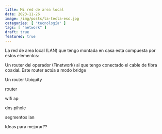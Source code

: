 ```yaml
---
title: Mi red de area local
date: 2023-11-26
image: /img/posts/la-tecla-esc.jpg
categories: [ "tecnología" ]
tags: [ "network" ]
draft: true
featured: true
---
```



La red de area local (LAN) que tengo montada en casa esta compuesta por estos elementos:

Un router del operador (Finetwork) al que tengo conectado el cable de fibra coaxial. Este router actúa a modo bridge

Un router Ubiquity



router

wifi ap

dns pihole


segmentos lan


Ideas para mejorar??

